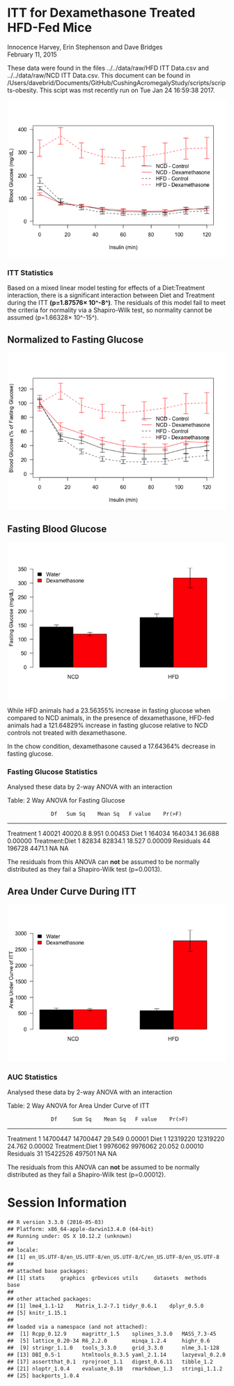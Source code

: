 # ITT for Dexamethasone Treated HFD-Fed Mice
Innocence Harvey, Erin Stephenson and Dave Bridges  
February 11, 2015  





These data were found in the files ../../data/raw/HFD ITT Data.csv and ../../data/raw/NCD ITT Data.csv.  This document can be found in /Users/davebrid/Documents/GitHub/CushingAcromegalyStudy/scripts/scripts-obesity.  This scipt was mst recently run on Tue Jan 24 16:59:38 2017.



![](figures/itt-lineplot-1.png)<!-- -->

### ITT Statistics



Based on a mixed linear model testing for effects of a Diet:Treatment interaction, there is a significant interaction between Diet and Treatment during the ITT **(p=1.87576&times; 10^-8^)**.  The residuals of this model fail to meet the criteria for normality via a Shapiro-Wilk test, so normality cannot be assumed (p=1.66328&times; 10^-15^).

## Normalized to Fasting Glucose

![](figures/itt-lineplot-normalized-1.png)<!-- -->


## Fasting Blood Glucose

![](figures/itt-fasting-glucose-1.png)<!-- -->

While HFD animals had a 23.56355% increase in fasting glucose when compared to NCD animals, in the presence of dexamethasone, HFD-fed animals had a 121.64829% increase in fasting glucose relative to NCD controls not treated with dexamethasone.

In the chow condition, dexamethasone caused a 17.64364% decrease in fasting glucose.

### Fasting Glucose Statistics

Analysed these data by 2-way ANOVA with an interaction


Table: 2 Way ANOVA for Fasting Glucose

                  Df   Sum Sq    Mean Sq   F value    Pr(>F)
---------------  ---  -------  ---------  --------  --------
Treatment          1    40021    40020.8     8.951   0.00453
Diet               1   164034   164034.1    36.688   0.00000
Treatment:Diet     1    82834    82834.1    18.527   0.00009
Residuals         44   196728     4471.1        NA        NA

The residuals from this ANOVA can **not** be assumed to be normally distributed as they fail a Shapiro-Wilk test (p=0.0013).

## Area Under Curve During ITT

![](figures/itt-auc-barplot-1.png)<!-- -->

### AUC Statistics

Analysed these data by 2-way ANOVA with an interaction


Table: 2 Way ANOVA for Area Under Curve of ITT

                  Df     Sum Sq    Mean Sq   F value    Pr(>F)
---------------  ---  ---------  ---------  --------  --------
Treatment          1   14700447   14700447    29.549   0.00001
Diet               1   12319220   12319220    24.762   0.00002
Treatment:Diet     1    9976062    9976062    20.052   0.00010
Residuals         31   15422526     497501        NA        NA

The residuals from this ANOVA can **not** be assumed to be normally distributed as they fail a Shapiro-Wilk test (p=0.00012).


# Session Information


```
## R version 3.3.0 (2016-05-03)
## Platform: x86_64-apple-darwin13.4.0 (64-bit)
## Running under: OS X 10.12.2 (unknown)
## 
## locale:
## [1] en_US.UTF-8/en_US.UTF-8/en_US.UTF-8/C/en_US.UTF-8/en_US.UTF-8
## 
## attached base packages:
## [1] stats     graphics  grDevices utils     datasets  methods   base     
## 
## other attached packages:
## [1] lme4_1.1-12    Matrix_1.2-7.1 tidyr_0.6.1    dplyr_0.5.0   
## [5] knitr_1.15.1  
## 
## loaded via a namespace (and not attached):
##  [1] Rcpp_0.12.9     magrittr_1.5    splines_3.3.0   MASS_7.3-45    
##  [5] lattice_0.20-34 R6_2.2.0        minqa_1.2.4     highr_0.6      
##  [9] stringr_1.1.0   tools_3.3.0     grid_3.3.0      nlme_3.1-128   
## [13] DBI_0.5-1       htmltools_0.3.5 yaml_2.1.14     lazyeval_0.2.0 
## [17] assertthat_0.1  rprojroot_1.1   digest_0.6.11   tibble_1.2     
## [21] nloptr_1.0.4    evaluate_0.10   rmarkdown_1.3   stringi_1.1.2  
## [25] backports_1.0.4
```
